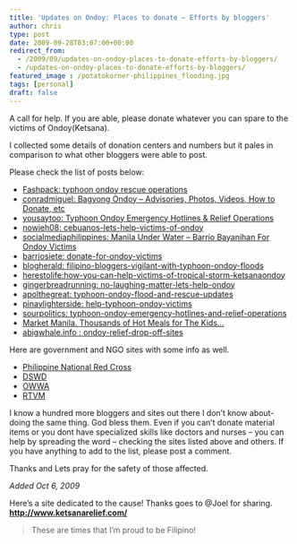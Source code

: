 ```yaml
---
title: 'Updates on Ondoy: Places to donate – Efforts by bloggers'
author: chris
type: post
date: 2009-09-28T03:07:00+00:00
redirect_from: 
  - /2009/09/updates-on-ondoy-places-to-donate-efforts-by-bloggers/
  - /updates-on-ondoy-places-to-donate-efforts-by-bloggers/
featured_image : /potatokorner-philippines_flooding.jpg
tags: [personal]
draft: false
---
```


A call for help. If you are able, please donate whatever you can spare to the victims of Ondoy(Ketsana).

I collected some details of donation centers and numbers but it pales in comparison to what other bloggers were able to post. <!--more-->

  
Please check the list of posts below:

  * <a href="http://thefashpack.blogspot.com/2009/09/typhoon-ondoy-rescue-operations.html" target="_blank">Fashpack: typhoon ondoy rescue operations</a>
  *  <a href="http://conradmiguel.com/bagyong-ondoy-advisories-photos-etc" target="_blank">conradmiguel: Bagyong Ondoy – Advisories, Photos, Videos, How to Donate, etc</a>
  * <a href="http://www.yousaytoo.com/typhoon-ondoy-emergency-hotlines-relief-operations/99711" target="_blank">yousaytoo: Typhoon Ondoy Emergency Hotlines & Relief Operations</a>
  * <a href="http://nowieh08.blogspot.com/2009/09/cebuanos-lets-help-victims-of-ondoy.html" target="_blank">nowieh08: cebuanos-lets-help-victims-of-ondoy</a>
  * <a href="http://socialmediaphilippines.com/donate-for-ondoy-victims/" target="_blank">socialmediaphilippines: Manila Under Water – Barrio Bayanihan For Ondoy Victims</a>
  * <a href="http://barriosiete.com/donate-for-ondoy-victims/" target="_blank">barriosiete: donate-for-ondoy-victims</a>
  * <a href="http://www.blogherald.com/2009/09/26/filipino-bloggers-vigilant-with-typhoon-ondoy-floods/" target="_blank">blogherald: filipino-bloggers-vigilant-with-typhoon-ondoy-floods</a>
  * <a href="http://herestolife.wordpress.com/2009/09/27/how-you-can-help-victims-of-tropical-storm-ketsanaondoy/" target="_blank">herestolife:how-you-can-help-victims-of-tropical-storm-ketsanaondoy</a>
  * <a href="http://www.gingerbreadrunning.com/2009/09/no-laughing-matter-lets-help-ondoy.html" target="_blank">gingerbreadrunning: no-laughing-matter-lets-help-ondoy</a>
  * <a href="http://apolthegreat.blogspot.com/2009/09/typhoon-ondoy-flood-and-rescue-updates.html" target="_blank">apolthegreat: typhoon-ondoy-flood-and-rescue-updates</a>
  * <a href="http://www.pinaylighterside.com/2009/09/help-typhoon-ondoy-victims.html" target="_blank">pinaylighterside: help-typhoon-ondoy-victims</a>
  * <a href="http://sourpolitics.wordpress.com/2009/09/26/typhoon-ondoy-emergency-hotlines-and-relief-operations/" target="_blank">sourpolitics: typhoon-ondoy-emergency-hotlines-and-relief-operations</a>
  * <a href="http://www.marketmanila.com/archives/lets-mobilize-thousands-of-meals" target="_blank">Market Manila. Thousands of Hot Meals for The Kids…</a> 
  * [abigwhale.info : ondoy-relief-drop-off-sites][1]

<a name='more'></a>

Here are government and NGO sites with some info as well.

  * <a href="http://www.redcross.org.ph/Site/PNRC/Home.aspx?ID=I,1469,P,-1&ShowID=703&SS=P" target="_blank">Philippine National Red Cross</a>
  * <a href="http://www.dswd.gov.ph/" target="_blank">DSWD</a>
  * <a href="http://www.owwa.gov.ph/news/2009/09/owwa-assists-typhoon-ondoy-affected-families-to-call-abroad/" target="_blank">OWWA</a>
  * <a href="http://rtvm.gov.ph/index.php?option=com_content&view=article&id=1765:national-disaster-coordinating-council-ndcc-meeting&catid=41:othr-engmnts&Itemid=60" target="_blank">RTVM</a>

I know a hundred more bloggers and sites out there I don&#8217;t know about- doing the same thing. God bless them. Even if you can&#8217;t donate material items or you dont have specialized skills like doctors and nurses &#8211; you can help by spreading the word &#8211; checking the sites listed above and others. If you have anything to add to the list, please post a comment.

Thanks and Lets pray for the safety of those affected.

_Added Oct 6, 2009_

Here&#8217;s a site dedicated to the cause! Thanks goes to @Joel for sharing.  
**<a href="http://www.ketsanarelief.com/" target="_blank">http://www.ketsanarelief.com/</a>**

> These are times that I&#8217;m proud to be Filipino!

 [1]: http://www.abigwhale.info/random-thoughts/ondoy-relief-drop-off-sites